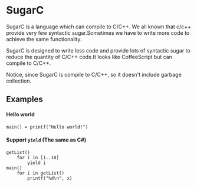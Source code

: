 # SugarC
SugarC is a language which can compile to C/C++.
We all known that c/c++ provide very few syntactic sugar.Sometimes we have to write more code to achieve the same functionality.

SugarC is designed to write less code and provide lots of syntactic sugar to reduce the quantity of C/C++ code.It looks like CoffeeScript but can compile to C/C++.

Notice, since SugarC is compile to C/C++, so it doesn't include garbage collection.

## Examples

#### Hello world
```
main() = printf("Hello world!") 
``` 

#### Support `yield` (The same as C#)
```
getList()
	for i in [1..10]
		yield i
main()
	for i in getList()
		printf("%d\n", x)
```
